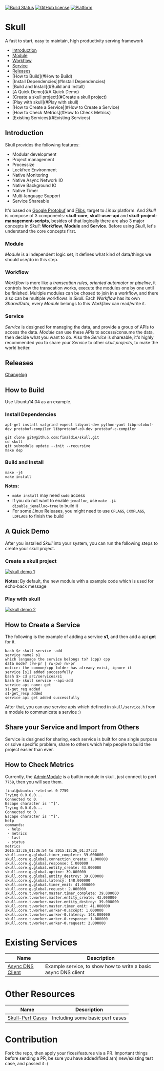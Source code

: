 [![Build Status](https://travis-ci.org/finaldie/skull.svg?branch=master)](https://travis-ci.org/finaldie/skull)
[![GitHub license](https://img.shields.io/github/license/finaldie/skull.svg)]()
[![Platform](https://img.shields.io/badge/platform-Linux-blue.svg)]()

Skull
=====
A fast to start, easy to maintain, high productivity serving framework<br>

- [Introduction](#Introduction)
 - [Module](#Module)
 - [Workflow](#Workflow)
 - [Service](#Service)
- [Releases](#Releases)
- [How to Build](#How to Build)
 - [Install Dependencies](#Install Dependencies)
 - [Build and Install](#Build and Install)
- [A Quick Demo](#A Quick Demo)
 - [Create a skull project](#Create a skull project)
 - [Play with skull](#Play with skull)
- [How to Create a Service](#How to Create a Service)
- [How to Check Metrics](#How to Check Metrics)
- [Existing Services](#Existing Services)

## Introduction
Skull provides the following features:
* Modular development
* Project management
* Processize
* Lockfree Environment
* Native Monitoring
* Native Async Network IO
* Native Background IO
* Native Timer
* Multi-language Support
* Service Shareable

It's based on [Google Protobuf][3] and [Flibs][4], target to _Linux_ platform. And _Skull_ is compose of 3 components: **skull-core**, **skull-user-api** and **skull-project-management-scripts**, besides of that logically there are also 3 major concepts in _Skull_: **Workflow**, **Module** and **Service**. Before using _Skull_, let's understand the core concepts first.

### Module
_Module_ is a independent logic set, it defines what kind of data/things we should use/do in this step.

### Workflow
_Workflow_ is more like a *transcation rules*, *oriented automator* or *pipeline*, it controls how the transcation works, execute the modules one by one until be finished. Multiple modules can be chosed to join in a workflow, and there also can be multiple workflows in _Skull_.
Each _Workflow_ has its own _SharedData_, every _Module_ belongs to this _Workflow_ can read/write it.

### Service
_Service_ is designed for managing the data, and provide a group of APIs to access the data. _Module_ can use these APIs to access/consume the data, then decide what you want to do. Also the _Service_ is shareable, it's highly recommended you to share your _Service_ to other *skull projects*, to make the world better.

## Releases
[Changelog](ChangeLog.md)

## How to Build
Use Ubuntu14.04 as an example.

### Install Dependencies
```console
apt-get install valgrind expect libyaml-dev python-yaml libprotobuf-dev protobuf-compiler libprotobuf-c0-dev protobuf-c-compiler

git clone git@github.com:finaldie/skull.git
cd skull
git submodule update --init --recursive
make dep
```

### Build and Install
```console
make -j4
make install
```

**Notes:**
 * `make install` may need `sudo` access
 * If you do not want to enable `jemalloc`, use `make -j4 disable_jemalloc=true` to build it
 * For some _Linux_ Releases, you might need to use `CFLAGS`, `CXXFLAGS`, `LDFLAGS` to finish the build

## A Quick Demo
After you installed _Skull_ into your system, you can run the following steps to
create your skull project.

### Create a skull project
[![skull demo 1](http://g.recordit.co/6yGrVG7i0s.gif)]()

**Notes:** By default, the new module with a example code which is used for echo-back message

### Play with skull
[![skull demo 2](http://g.recordit.co/vSON9N6nuV.gif)]()

## How to Create a Service
The following is the example of adding a service **s1**, and then add a api **get** for it.
```console
bash $> skull service -add
service name? s1
which language the service belongs to? (cpp) cpp
data mode? (rw-pr | rw-pw) rw-pr
notice: the common/cpp folder has already exist, ignore it
service [s1] added successfully
bash $> cd src/services/s1
bash $> skull service --api-add
service api name: get
s1-get_req added
s1-get_resp added
service api get added successfully
```
After that, you can use service apis which defined in `skull/service.h` from a module to communicate a service :)

## Share your Service and Import from Others
Service is designed for sharing, each service is built for one single purpose or solve specific problem, share to others which help people to build the project easier than ever.


## How to Check Metrics
Currently, the [AdminModule][1] is a builtin module in skull, just connect to port `7759`, then you will see them.
```console
final@ubuntu: ~>telnet 0 7759
Trying 0.0.0.0...
Connected to 0.
Escape character is '^]'.
Trying 0.0.0.0...
Connected to 0.
Escape character is '^]'.
help
commands:
 - help
 - metrics
 - last
 - status
metrics
2015:12:26_01:36:54 to 2015:12:26_01:37:33
skull.core.g.global.timer_complete: 39.000000
skull.core.g.global.connection_create: 1.000000
skull.core.g.global.response: 1.000000
skull.core.g.global.entity_create: 43.000000
skull.core.g.global.uptime: 39.000000
skull.core.g.global.entity_destroy: 39.000000
skull.core.g.global.latency: 148.000000
skull.core.g.global.timer_emit: 41.000000
skull.core.g.global.request: 2.000000
skull.core.t.worker.master.timer_complete: 39.000000
skull.core.t.worker.master.entity_create: 43.000000
skull.core.t.worker.master.entity_destroy: 39.000000
skull.core.t.worker.master.timer_emit: 41.000000
skull.core.t.worker.worker-0.accept: 1.000000
skull.core.t.worker.worker-0.latency: 148.000000
skull.core.t.worker.worker-0.response: 1.000000
skull.core.t.worker.worker-0.request: 2.000000
```

# Existing Services
Name                  | Description |
----------------------|-------------|
[Async DNS Client][2] | Example service, to show how to write a basic async DNS client |

# Other Resources
Name                  | Description |
----------------------|-------------|
[Skull-Perf Cases][5] | Including some basic perf cases |



[1]: https://github.com/finaldie/skull-admin-c
[2]: https://github.com/finaldie/skull-service-dns
[3]: https://developers.google.com/protocol-buffers/
[4]: https://github.com/finaldie/final_libs
[5]: https://github.com/finaldie/skull-perf

# Contribution
Fork the repo, then apply your fixes/features via a PR. Important things before sending a PR, be sure you have added/fixed a(n) new/existing test case, and passed it :)
